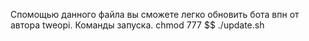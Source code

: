 Спомощью данного файла вы сможете легко обновить бота впн от автора tweopi.  Команды запуска. chmod 777 $$ ./update.sh
